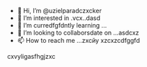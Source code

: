 - 👋 Hi, I’m @uzielparadczxcker
- 👀 I’m interested in .vcx..dasd
- 🌱 I’m curredfgfdntly learning ...
- 💞️ I’m looking to collaborsdate on ...asdcxz
- 📫 How to reach me ...zxcйу
xzcxzcdfggfd
<!---
uzielparker/uzielparker is acxz ✨ special ✨ repository because its `README.md` (this file) appears on your GitHub profile.
You can click the Preview link to take a look at your changes.
--->
cxvyligasfhgjzxc
